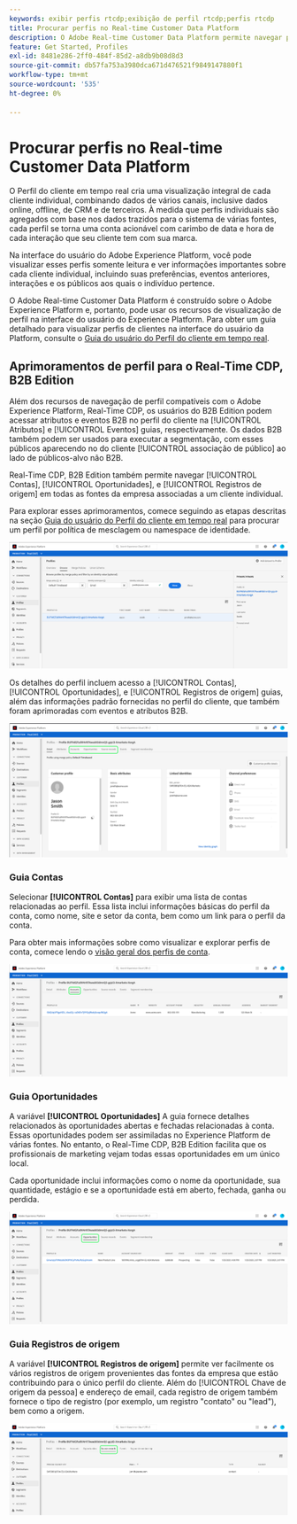 ```yaml
---
keywords: exibir perfis rtcdp;exibição de perfil rtcdp;perfis rtcdp
title: Procurar perfis no Real-time Customer Data Platform
description: O Adobe Real-time Customer Data Platform permite navegar pelos dados do Perfil do cliente em tempo real usando a interface do usuário do Adobe Experience Platform.
feature: Get Started, Profiles
exl-id: 8481e286-2ff0-484f-85d2-a8db9b08d8d3
source-git-commit: db57fa753a3980dca671d476521f9849147880f1
workflow-type: tm+mt
source-wordcount: '535'
ht-degree: 0%

---
```



# Procurar perfis no Real-time Customer Data Platform

O Perfil do cliente em tempo real cria uma visualização integral de cada cliente individual, combinando dados de vários canais, inclusive dados online, offline, de CRM e de terceiros. À medida que perfis individuais são agregados com base nos dados trazidos para o sistema de várias fontes, cada perfil se torna uma conta acionável com carimbo de data e hora de cada interação que seu cliente tem com sua marca.

Na interface do usuário do Adobe Experience Platform, você pode visualizar esses perfis somente leitura e ver informações importantes sobre cada cliente individual, incluindo suas preferências, eventos anteriores, interações e os públicos aos quais o indivíduo pertence.

O Adobe Real-time Customer Data Platform é construído sobre o Adobe Experience Platform e, portanto, pode usar os recursos de visualização de perfil na interface do usuário do Experience Platform. Para obter um guia detalhado para visualizar perfis de clientes na interface do usuário da Platform, consulte o [Guia do usuário do Perfil do cliente em tempo real](../../profile/ui/user-guide.md).

## Aprimoramentos de perfil para o Real-Time CDP, B2B Edition

Além dos recursos de navegação de perfil compatíveis com o Adobe Experience Platform, Real-Time CDP, os usuários do B2B Edition podem acessar atributos e eventos B2B no perfil do cliente na [!UICONTROL Atributos] e [!UICONTROL Eventos] guias, respectivamente. Os dados B2B também podem ser usados para executar a segmentação, com esses públicos aparecendo no do cliente [!UICONTROL associação de público] ao lado de públicos-alvo não B2B.

Real-Time CDP, B2B Edition também permite navegar [!UICONTROL Contas], [!UICONTROL Oportunidades], e [!UICONTROL Registros de origem] em todas as fontes da empresa associadas a um cliente individual.

Para explorar esses aprimoramentos, comece seguindo as etapas descritas na seção [Guia do usuário do Perfil do cliente em tempo real](../../profile/ui/user-guide.md) para procurar um perfil por política de mesclagem ou namespace de identidade.

![](images/b2b-browse-profile.png)

Os detalhes do perfil incluem acesso a [!UICONTROL Contas], [!UICONTROL Oportunidades], e [!UICONTROL Registros de origem] guias, além das informações padrão fornecidas no perfil do cliente, que também foram aprimoradas com eventos e atributos B2B.

![](images/b2b-profile-detail.png)

### Guia Contas

Selecionar **[!UICONTROL Contas]** para exibir uma lista de contas relacionadas ao perfil. Essa lista inclui informações básicas do perfil da conta, como nome, site e setor da conta, bem como um link para o perfil da conta.

Para obter mais informações sobre como visualizar e explorar perfis de conta, comece lendo o [visão geral dos perfis de conta](../accounts/account-profile-overview.md).

![](images/b2b-profile-accounts.png)

### Guia Oportunidades

A variável **[!UICONTROL Oportunidades]** A guia fornece detalhes relacionados às oportunidades abertas e fechadas relacionadas à conta. Essas oportunidades podem ser assimiladas no Experience Platform de várias fontes. No entanto, o Real-Time CDP, B2B Edition facilita que os profissionais de marketing vejam todas essas oportunidades em um único local.

Cada oportunidade inclui informações como o nome da oportunidade, sua quantidade, estágio e se a oportunidade está em aberto, fechada, ganha ou perdida.

![](images/b2b-profile-opportunities.png)

### Guia Registros de origem

A variável **[!UICONTROL Registros de origem]** permite ver facilmente os vários registros de origem provenientes das fontes da empresa que estão contribuindo para o único perfil do cliente. Além do [!UICONTROL Chave de origem da pessoa] e endereço de email, cada registro de origem também fornece o tipo de registro (por exemplo, um registro &quot;contato&quot; ou &quot;lead&quot;), bem como a origem.

![](images/b2b-profile-source-records.png)
